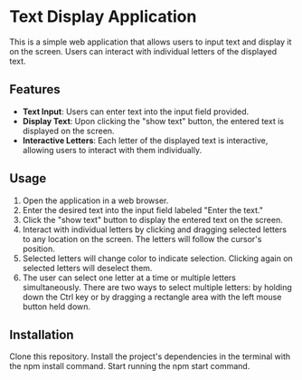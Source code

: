 # Text Display Application

This is a simple web application that allows users to input text and display it on the screen. Users can interact with individual letters of the displayed text.

## Features

- **Text Input**: Users can enter text into the input field provided.
- **Display Text**: Upon clicking the "show text" button, the entered text is displayed on the screen.
- **Interactive Letters**: Each letter of the displayed text is interactive, allowing users to interact with them individually.

## Usage

1. Open the application in a web browser.
2. Enter the desired text into the input field labeled "Enter the text."
3. Click the "show text" button to display the entered text on the screen.
4. Interact with individual letters by clicking and dragging selected letters to any location on the screen. The letters will follow the cursor's position. 
5. Selected letters will change color to indicate selection. Clicking again on selected letters will deselect them.
6. The user can select one letter at a time or multiple letters simultaneously. There are two ways to select multiple letters: by holding down the Ctrl key or by dragging a rectangle area with the left mouse button held down.


## Installation

Clone this repository. Install the project's dependencies in the terminal with the npm install command.
Start running the npm start command.

